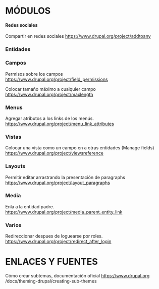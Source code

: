 MÓDULOS
========

#### Redes sociales
Compartir en redes sociales
https://www.drupal.org/project/addtoany

### Entidades

### Campos
Permisos sobre los campos
https://www.drupal.org/project/field_permissions

Colocar tamaño máximo a cualquier campo
https://www.drupal.org/project/maxlength

### Menus
Agregar atributos a los links de los menús.
https://www.drupal.org/project/menu_link_attributes

### Vistas
Colocar una vista como un campo en a otras entidades (Manage fields)
https://www.drupal.org/project/viewsreference

### Layouts
Permitir editar arrastrando la presentación de paragraphs
https://www.drupal.org/project/layout_paragraphs

### Media
Enla a la entidad padre.
https://www.drupal.org/project/media_parent_entity_link

### Varios
Redireccionar despues de loguearse por roles.
https://www.drupal.org/project/redirect_after_login

ENLACES Y FUENTES
=================
Cómo crear subtemas, documentación oficial
https://www.drupal.org
/docs/theming-drupal/creating-sub-themes